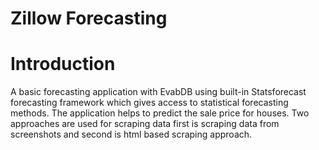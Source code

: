 # Zillow Forecasting

# Introduction

A basic forecasting application with EvabDB using built-in Statsforecast forecasting framework which gives access to statistical forecasting methods. The application helps to predict the sale price for houses. Two approaches are used for scraping data first is scraping data from screenshots and second is html based scraping approach.
